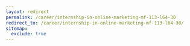 ```yaml
---
layout: redirect
permalink: /career/internship-in-online-marketing-mf-113-l64-30
redirect_to: /career/internship-in-online-marketing-mf-113-l64-30/
sitemap:
  exclude: true
---
```

